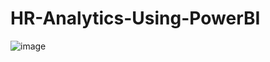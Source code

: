 # HR-Analytics-Using-PowerBI
![image](https://github.com/user-attachments/assets/c7d2e6d7-a3ff-427b-a642-d6f59662fe43)

